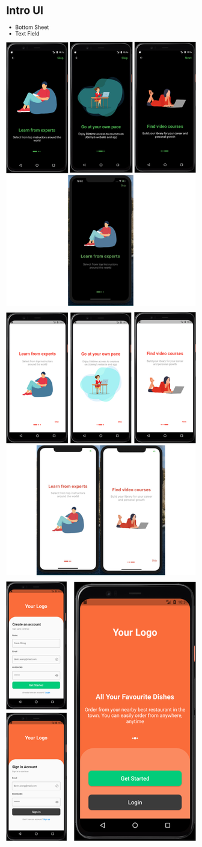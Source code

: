 # Intro UI


- Bottom Sheet
- Text Field

![This is an image](assets/readme/img.png)

![This is an image](assets/readme/img_1.png)

![This is an image](assets/readme/food_delivery.png)
